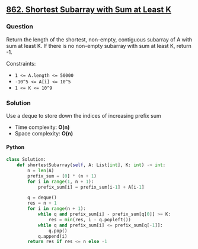 ## **[862. Shortest Subarray with Sum at Least K](https://leetcode.com/problems/shortest-subarray-with-sum-at-least-k/)**

### Question
Return the length of the shortest, non-empty, contiguous subarray of A with sum at least K. If there is no non-empty subarray with sum at least K, return -1.

Constraints:
- `1 <= A.length <= 50000`
- `-10^5 <= A[i] <= 10^5`
- `1 <= K <= 10^9`

### Solution
Use a deque to store down the indices of increasing prefix sum

- Time complexity: **O(n)**
- Space complexity: **O(n)**

#### Python
```python
class Solution:
    def shortestSubarray(self, A: List[int], K: int) -> int:
        n = len(A)
        prefix_sum = [0] * (n + 1)
        for i in range(1, n + 1):
            prefix_sum[i] = prefix_sum[i-1] + A[i-1]

        q = deque()
        res = n + 1
        for i in range(n + 1):
            while q and prefix_sum[i] - prefix_sum[q[0]] >= K:
                res = min(res, i - q.popleft())
            while q and prefix_sum[i] <= prefix_sum[q[-1]]:
                q.pop()
            q.append(i)
        return res if res <= n else -1
```
